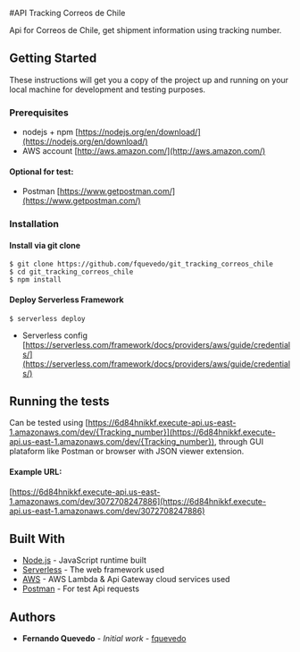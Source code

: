 #API Tracking Correos de Chile

Api for Correos de Chile, get shipment information using tracking number.

## Getting Started

These instructions will get you a copy of the project up and running on your local machine for development and testing purposes.

### Prerequisites

* nodejs + npm [https://nodejs.org/en/download/](https://nodejs.org/en/download/)
* AWS account [http://aws.amazon.com/](http://aws.amazon.com/)

#### Optional for test:
* Postman [https://www.getpostman.com/](https://www.getpostman.com/)

### Installation

#### Install via git clone

```
$ git clone https://github.com/fquevedo/git_tracking_correos_chile
$ cd git_tracking_correos_chile
$ npm install 
```

#### Deploy Serverless Framework

```
$ serverless deploy
```
* Serverless config [https://serverless.com/framework/docs/providers/aws/guide/credentials/](https://serverless.com/framework/docs/providers/aws/guide/credentials/)

## Running the tests

Can be tested using [https://6d84hnikkf.execute-api.us-east-1.amazonaws.com/dev/{Tracking_number}](https://6d84hnikkf.execute-api.us-east-1.amazonaws.com/dev/{Tracking_number}), through GUI plataform like Postman or browser with JSON viewer extension.  

#### Example URL:
 [https://6d84hnikkf.execute-api.us-east-1.amazonaws.com/dev/3072708247886](https://6d84hnikkf.execute-api.us-east-1.amazonaws.com/dev/3072708247886)


## Built With

* [Node.js](https://nodejs.org/es/) - JavaScript runtime built 
* [Serverless](https://serverless.com/framework/docs/) - The web framework used
* [AWS](https://aws.amazon.com) - AWS Lambda & Api Gateway cloud services used
* [Postman](https://www.getpostman.com/) - For test Api requests

## Authors

* **Fernando Quevedo** - *Initial work* - [fquevedo](https://github.com/fquevedo)

